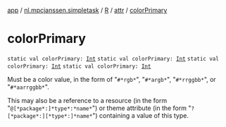 [app](../../../index.md) / [nl.mpcjanssen.simpletask](../../index.md) / [R](../index.md) / [attr](index.md) / [colorPrimary](.)

# colorPrimary

`static val colorPrimary: `[`Int`](https://kotlinlang.org/api/latest/jvm/stdlib/kotlin/-int/index.html)
`static val colorPrimary: `[`Int`](https://kotlinlang.org/api/latest/jvm/stdlib/kotlin/-int/index.html)
`static val colorPrimary: `[`Int`](https://kotlinlang.org/api/latest/jvm/stdlib/kotlin/-int/index.html)
`static val colorPrimary: `[`Int`](https://kotlinlang.org/api/latest/jvm/stdlib/kotlin/-int/index.html)

Must be a color value, in the form of "`#*rgb*`", "`#*argb*`", "`#*rrggbb*`", or "`#*aarrggbb*`".

This may also be a reference to a resource (in the form "`@[*package*:]*type*:*name*`") or theme attribute (in the form "`?[*package*:][*type*:]*name*`") containing a value of this type.

